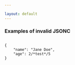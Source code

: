 ```yaml
---

layout: default
---
```


### Examples of invalid JSONC

<pre><code id="comment-that-splits-number" class="language-jsonc">
{
    "name": "Jane Doe", 
    "age": 2/*test*/5
}</code></pre>

